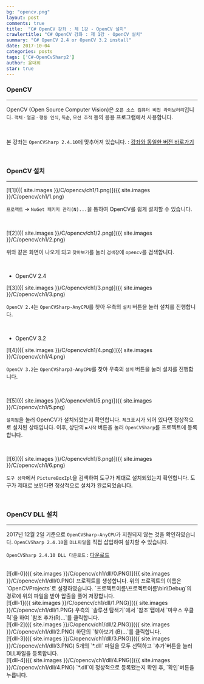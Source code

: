 ```yaml
---
bg: "opencv.png"
layout: post
comments: true
title:  "C# OpenCV 강좌 : 제 1강 - OpenCV 설치"
crawlertitle: "C# OpenCV 강좌 : 제 1강 - OpenCV 설치"
summary: "C# OpenCV 2.4 or OpenCV 3.2 install"
date: 2017-10-04
categories: posts
tags: ['C#-OpenCvSharp2']
author: 윤대희
star: true
---
```


### OpenCV ###
----------
OpenCV (Open Source Computer Vision)은 `오픈 소스 컴퓨터 비전 라이브러리`입니다. `객체ㆍ얼굴ㆍ행동 인식`, `독순`, `모션 추적` 등의 응용 프로그램에서 사용합니다.

<br>

본 강좌는 `OpenCVSharp 2.4.10`에 맞추어져 있습니다. : [강좌와 동일한 버전 바로가기](#reference-1)

<br>

### OpenCV 설치 ###
----------
[![1]({{ site.images }}/C/opencv/ch1/1.png)]({{ site.images }}/C/opencv/ch1/1.png)

`프로젝트` → `NuGet 패키지 관리(N)...`을 통하여 OpenCV를 쉽게 설치할 수 있습니다.

<br>

[![2]({{ site.images }}/C/opencv/ch1/2.png)]({{ site.images }}/C/opencv/ch1/2.png)

위와 같은 화면이 나오게 되고 `찾아보기`를 눌러 `검색창`에 `opencv`를 검색합니다.

<br>

* OpenCV 2.4

[![3]({{ site.images }}/C/opencv/ch1/3.png)]({{ site.images }}/C/opencv/ch1/3.png)

`OpenCV 2.4`는 `OpenCVSharp-AnyCPU`를 찾아 우측의 `설치` 버튼을 눌러 설치를 진행합니다.

<br>

* OpenCV 3.2

[![4]({{ site.images }}/C/opencv/ch1/4.png)]({{ site.images }}/C/opencv/ch1/4.png)

`OpenCV 3.2`는 `OpenCVSharp3-AnyCPU`를 찾아 우측의 `설치` 버튼을 눌러 설치를 진행합니다.

<br>

[![5]({{ site.images }}/C/opencv/ch1/5.png)]({{ site.images }}/C/opencv/ch1/5.png)

`설치됨`을 눌러 OpenCV가 설치되었는지 확인합니다. `체크`표시가 되어 있다면 정상적으로 설치된 상태입니다. 이후, 상단의 `▶시작` 버튼을 눌러 `OpenCVSharp`를 프로젝트에 등록합니다.

<br>

[![6]({{ site.images }}/C/opencv/ch1/6.png)]({{ site.images }}/C/opencv/ch1/6.png)

`도구 상자`에서 `PictureBoxIpl`을 검색하여 도구가 제대로 설치되었는지 확인합니다.
도구가 제대로 보인다면 정상적으로 설치가 완료되었습니다.


<a id="reference-1"></a>
<br>
### OpenCV DLL 설치 ###
----------
2017년 12월 2일 기준으로 `OpenCVSharp-AnyCPU`가 지원되지 않는 것을 확인하였습니다. `OpenCVSharp 2.4.10`을 `DLL파일`을 직접 삽입하여 설치할 수 있습니다.


`OpenCVSharp 2.4.10 DLL 다운로드` : [다운로드][opencv_dll]

<br>
[![dll-0]({{ site.images }}/C/opencv/ch1/dll/0.PNG)]({{ site.images }}/C/opencv/ch1/dll/0.PNG)
프로젝트를 생성합니다. 위의 프로젝트의 이름은 `OpenCVProjects`로 설정하였습니다. `프로젝트이름\프로젝트이름\bin\Debug`의 경로에 위의 파일을 받아 압출을 풀어 저장합니다.


<br>
[![dll-1]({{ site.images }}/C/opencv/ch1/dll/1.PNG)]({{ site.images }}/C/opencv/ch1/dll/1.PNG)
우측의 `솔루션 탐색기`에서 `참조`탭에서 `마우스 우클릭`을 하여 `참조 추가(R)...`를 클릭합니다.


<br>
[![dll-2]({{ site.images }}/C/opencv/ch1/dll/2.PNG)]({{ site.images }}/C/opencv/ch1/dll/2.PNG)
하단의 `찾아보기 (B)...`를 클릭합니다.


<br>
[![dll-3]({{ site.images }}/C/opencv/ch1/dll/3.PNG)]({{ site.images }}/C/opencv/ch1/dll/3.PNG)
5개의 `*.dll` 파일을 모두 선택하고 `추가`버튼을 눌러 DLL파일을 등록합니다.


<br>
[![dll-4]({{ site.images }}/C/opencv/ch1/dll/4.PNG)]({{ site.images }}/C/opencv/ch1/dll/4.PNG)
`*.dll`이 정상적으로 등록됐는지 확인 후, `확인`버튼을 누릅니다.


[opencv_dll]: https://github.com/076923/076923.github.io/raw/master/download/OpenCVSharp2.4.10/OpenCVSharp%202.4.10.zip
